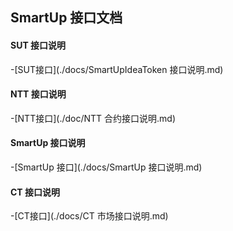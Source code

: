 ## SmartUp 接口文档

#### SUT 接口说明

-[SUT接口](./docs/SmartUpIdeaToken 接口说明.md)

#### NTT 接口说明

-[NTT接口](./doc/NTT 合约接口说明.md)

#### SmartUp 接口说明

-[SmartUp 接口](./docs/SmartUp 接口说明.md)

#### CT 接口说明

-[CT接口](./docs/CT 市场接口说明.md)

